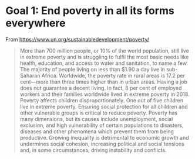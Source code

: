 # Goal 1: End poverty in all its forms everywhere

From https://www.un.org/sustainabledevelopment/poverty/
> More than 700 million people, or 10% of the world population, still live in extreme poverty and is struggling to fulfil the most basic needs like health, education, and access to water and sanitation, to name a few. The majority of people living on less than $1.90 a day live in sub-Saharan Africa. Worldwide, the poverty rate in rural areas is 17.2 per cent—more than three times higher than in urban areas.
Having a job does not guarantee a decent living. In fact, 8 per cent of employed workers and their families worldwide lived in extreme poverty in 2018. Poverty affects children disproportionately. One out of five children live in extreme poverty. Ensuring social protection for all children and other vulnerable groups is critical to reduce poverty.
Poverty has many dimensions, but its causes include unemployment, social exclusion, and high vulnerability of certain populations to disasters, diseases and other phenomena which prevent them from being productive. Growing inequality is detrimental to economic growth and undermines social cohesion, increasing political and social tensions and, in some circumstances, driving instability and conflicts.
